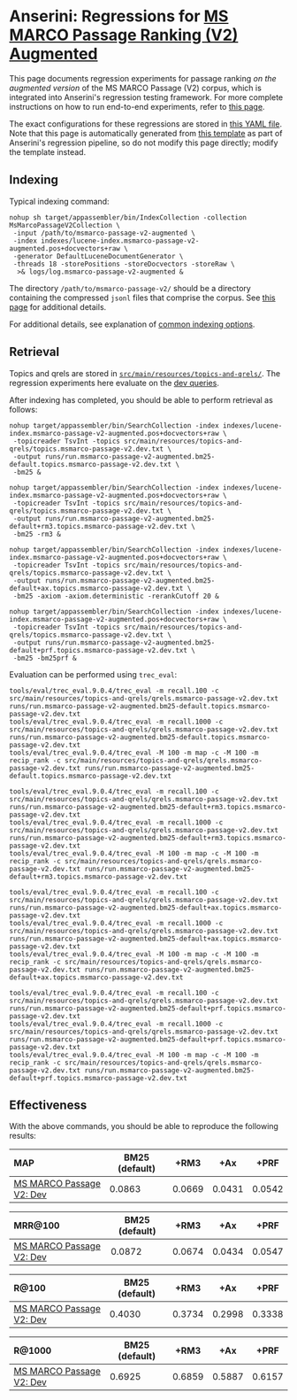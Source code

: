 # Anserini: Regressions for [MS MARCO Passage Ranking (V2) Augmented](https://microsoft.github.io/msmarco/TREC-Deep-Learning.html)

This page documents regression experiments for passage ranking _on the augmented version_ of the MS MARCO Passage (V2) corpus, which is integrated into Anserini's regression testing framework.
For more complete instructions on how to run end-to-end experiments, refer to [this page](experiments-msmarco-v2.md).

The exact configurations for these regressions are stored in [this YAML file](../src/main/resources/regression/msmarco-passage-v2.yaml).
Note that this page is automatically generated from [this template](../src/main/resources/docgen/templates/msmarco-passage-v2.template) as part of Anserini's regression pipeline, so do not modify this page directly; modify the template instead.

## Indexing

Typical indexing command:

```
nohup sh target/appassembler/bin/IndexCollection -collection MsMarcoPassageV2Collection \
 -input /path/to/msmarco-passage-v2-augmented \
 -index indexes/lucene-index.msmarco-passage-v2-augmented.pos+docvectors+raw \
 -generator DefaultLuceneDocumentGenerator \
 -threads 18 -storePositions -storeDocvectors -storeRaw \
  >& logs/log.msmarco-passage-v2-augmented &
```

The directory `/path/to/msmarco-passage-v2/` should be a directory containing the compressed `jsonl` files that comprise the corpus.
See [this page](experiments-msmarco-v2.md) for additional details.

For additional details, see explanation of [common indexing options](common-indexing-options.md).

## Retrieval

Topics and qrels are stored in [`src/main/resources/topics-and-qrels/`](../src/main/resources/topics-and-qrels/).
The regression experiments here evaluate on the [dev queries](../src/main/resources/topics-and-qrels/topics.msmarco-passage-v2.dev.txt).

After indexing has completed, you should be able to perform retrieval as follows:

```
nohup target/appassembler/bin/SearchCollection -index indexes/lucene-index.msmarco-passage-v2-augmented.pos+docvectors+raw \
 -topicreader TsvInt -topics src/main/resources/topics-and-qrels/topics.msmarco-passage-v2.dev.txt \
 -output runs/run.msmarco-passage-v2-augmented.bm25-default.topics.msmarco-passage-v2.dev.txt \
 -bm25 &

nohup target/appassembler/bin/SearchCollection -index indexes/lucene-index.msmarco-passage-v2-augmented.pos+docvectors+raw \
 -topicreader TsvInt -topics src/main/resources/topics-and-qrels/topics.msmarco-passage-v2.dev.txt \
 -output runs/run.msmarco-passage-v2-augmented.bm25-default+rm3.topics.msmarco-passage-v2.dev.txt \
 -bm25 -rm3 &

nohup target/appassembler/bin/SearchCollection -index indexes/lucene-index.msmarco-passage-v2-augmented.pos+docvectors+raw \
 -topicreader TsvInt -topics src/main/resources/topics-and-qrels/topics.msmarco-passage-v2.dev.txt \
 -output runs/run.msmarco-passage-v2-augmented.bm25-default+ax.topics.msmarco-passage-v2.dev.txt \
 -bm25 -axiom -axiom.deterministic -rerankCutoff 20 &

nohup target/appassembler/bin/SearchCollection -index indexes/lucene-index.msmarco-passage-v2-augmented.pos+docvectors+raw \
 -topicreader TsvInt -topics src/main/resources/topics-and-qrels/topics.msmarco-passage-v2.dev.txt \
 -output runs/run.msmarco-passage-v2-augmented.bm25-default+prf.topics.msmarco-passage-v2.dev.txt \
 -bm25 -bm25prf &
```

Evaluation can be performed using `trec_eval`:

```
tools/eval/trec_eval.9.0.4/trec_eval -m recall.100 -c src/main/resources/topics-and-qrels/qrels.msmarco-passage-v2.dev.txt runs/run.msmarco-passage-v2-augmented.bm25-default.topics.msmarco-passage-v2.dev.txt
tools/eval/trec_eval.9.0.4/trec_eval -m recall.1000 -c src/main/resources/topics-and-qrels/qrels.msmarco-passage-v2.dev.txt runs/run.msmarco-passage-v2-augmented.bm25-default.topics.msmarco-passage-v2.dev.txt
tools/eval/trec_eval.9.0.4/trec_eval -M 100 -m map -c -M 100 -m recip_rank -c src/main/resources/topics-and-qrels/qrels.msmarco-passage-v2.dev.txt runs/run.msmarco-passage-v2-augmented.bm25-default.topics.msmarco-passage-v2.dev.txt

tools/eval/trec_eval.9.0.4/trec_eval -m recall.100 -c src/main/resources/topics-and-qrels/qrels.msmarco-passage-v2.dev.txt runs/run.msmarco-passage-v2-augmented.bm25-default+rm3.topics.msmarco-passage-v2.dev.txt
tools/eval/trec_eval.9.0.4/trec_eval -m recall.1000 -c src/main/resources/topics-and-qrels/qrels.msmarco-passage-v2.dev.txt runs/run.msmarco-passage-v2-augmented.bm25-default+rm3.topics.msmarco-passage-v2.dev.txt
tools/eval/trec_eval.9.0.4/trec_eval -M 100 -m map -c -M 100 -m recip_rank -c src/main/resources/topics-and-qrels/qrels.msmarco-passage-v2.dev.txt runs/run.msmarco-passage-v2-augmented.bm25-default+rm3.topics.msmarco-passage-v2.dev.txt

tools/eval/trec_eval.9.0.4/trec_eval -m recall.100 -c src/main/resources/topics-and-qrels/qrels.msmarco-passage-v2.dev.txt runs/run.msmarco-passage-v2-augmented.bm25-default+ax.topics.msmarco-passage-v2.dev.txt
tools/eval/trec_eval.9.0.4/trec_eval -m recall.1000 -c src/main/resources/topics-and-qrels/qrels.msmarco-passage-v2.dev.txt runs/run.msmarco-passage-v2-augmented.bm25-default+ax.topics.msmarco-passage-v2.dev.txt
tools/eval/trec_eval.9.0.4/trec_eval -M 100 -m map -c -M 100 -m recip_rank -c src/main/resources/topics-and-qrels/qrels.msmarco-passage-v2.dev.txt runs/run.msmarco-passage-v2-augmented.bm25-default+ax.topics.msmarco-passage-v2.dev.txt

tools/eval/trec_eval.9.0.4/trec_eval -m recall.100 -c src/main/resources/topics-and-qrels/qrels.msmarco-passage-v2.dev.txt runs/run.msmarco-passage-v2-augmented.bm25-default+prf.topics.msmarco-passage-v2.dev.txt
tools/eval/trec_eval.9.0.4/trec_eval -m recall.1000 -c src/main/resources/topics-and-qrels/qrels.msmarco-passage-v2.dev.txt runs/run.msmarco-passage-v2-augmented.bm25-default+prf.topics.msmarco-passage-v2.dev.txt
tools/eval/trec_eval.9.0.4/trec_eval -M 100 -m map -c -M 100 -m recip_rank -c src/main/resources/topics-and-qrels/qrels.msmarco-passage-v2.dev.txt runs/run.msmarco-passage-v2-augmented.bm25-default+prf.topics.msmarco-passage-v2.dev.txt
```

## Effectiveness

With the above commands, you should be able to reproduce the following results:

MAP                                     | BM25 (default)| +RM3      | +Ax       | +PRF      |
:---------------------------------------|-----------|-----------|-----------|-----------|
[MS MARCO Passage V2: Dev](https://microsoft.github.io/msmarco/TREC-Deep-Learning.html)| 0.0863    | 0.0669    | 0.0431    | 0.0542    |


MRR@100                                 | BM25 (default)| +RM3      | +Ax       | +PRF      |
:---------------------------------------|-----------|-----------|-----------|-----------|
[MS MARCO Passage V2: Dev](https://microsoft.github.io/msmarco/TREC-Deep-Learning.html)| 0.0872    | 0.0674    | 0.0434    | 0.0547    |


R@100                                   | BM25 (default)| +RM3      | +Ax       | +PRF      |
:---------------------------------------|-----------|-----------|-----------|-----------|
[MS MARCO Passage V2: Dev](https://microsoft.github.io/msmarco/TREC-Deep-Learning.html)| 0.4030    | 0.3734    | 0.2998    | 0.3338    |


R@1000                                  | BM25 (default)| +RM3      | +Ax       | +PRF      |
:---------------------------------------|-----------|-----------|-----------|-----------|
[MS MARCO Passage V2: Dev](https://microsoft.github.io/msmarco/TREC-Deep-Learning.html)| 0.6925    | 0.6859    | 0.5887    | 0.6157    |
